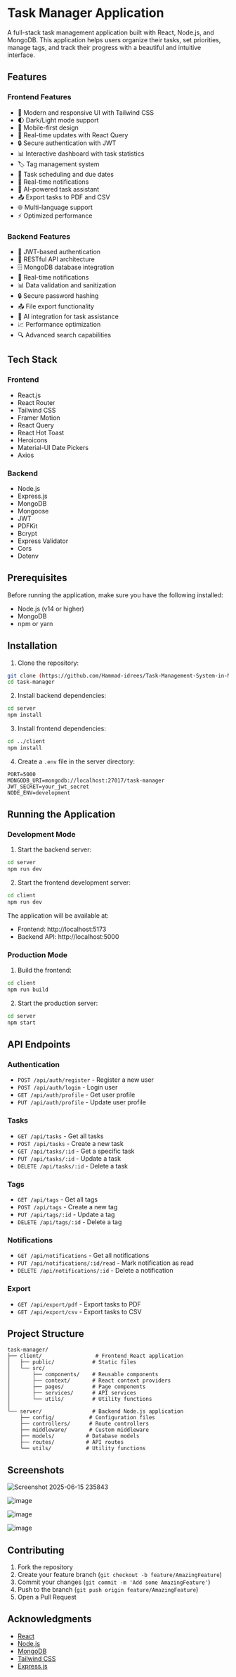 # Task Manager Application

A full-stack task management application built with React, Node.js, and MongoDB. This application helps users organize their tasks, set priorities, manage tags, and track their progress with a beautiful and intuitive interface.

## Features

### Frontend Features
- 🎨 Modern and responsive UI with Tailwind CSS
- 🌓 Dark/Light mode support
- 📱 Mobile-first design
- 🔄 Real-time updates with React Query
- 🔒 Secure authentication with JWT
- 📊 Interactive dashboard with task statistics
- 🏷️ Tag management system
- 📅 Task scheduling and due dates
- 🔔 Real-time notifications
- 🤖 AI-powered task assistant
- 📤 Export tasks to PDF and CSV
- 🌐 Multi-language support
- ⚡ Optimized performance

### Backend Features
- 🔐 JWT-based authentication
- 📝 RESTful API architecture
- 🗄️ MongoDB database integration
- 🔄 Real-time notifications
- 📊 Data validation and sanitization
- 🔒 Secure password hashing
- 📤 File export functionality
- 🤖 AI integration for task assistance
- 📈 Performance optimization
- 🔍 Advanced search capabilities

## Tech Stack

### Frontend
- React.js
- React Router
- Tailwind CSS
- Framer Motion
- React Query
- React Hot Toast
- Heroicons
- Material-UI Date Pickers
- Axios

### Backend
- Node.js
- Express.js
- MongoDB
- Mongoose
- JWT
- PDFKit
- Bcrypt
- Express Validator
- Cors
- Dotenv

## Prerequisites

Before running the application, make sure you have the following installed:
- Node.js (v14 or higher)
- MongoDB
- npm or yarn

## Installation

1. Clone the repository:
```bash
git clone (https://github.com/Hammad-idrees/Task-Management-System-in-MERN.git)
cd task-manager
```

2. Install backend dependencies:
```bash
cd server
npm install
```

3. Install frontend dependencies:
```bash
cd ../client
npm install
```

4. Create a `.env` file in the server directory:
```env
PORT=5000
MONGODB_URI=mongodb://localhost:27017/task-manager
JWT_SECRET=your_jwt_secret
NODE_ENV=development
```

## Running the Application

### Development Mode

1. Start the backend server:
```bash
cd server
npm run dev
```

2. Start the frontend development server:
```bash
cd client
npm run dev
```

The application will be available at:
- Frontend: http://localhost:5173
- Backend API: http://localhost:5000

### Production Mode

1. Build the frontend:
```bash
cd client
npm run build
```

2. Start the production server:
```bash
cd server
npm start
```

## API Endpoints

### Authentication
- `POST /api/auth/register` - Register a new user
- `POST /api/auth/login` - Login user
- `GET /api/auth/profile` - Get user profile
- `PUT /api/auth/profile` - Update user profile

### Tasks
- `GET /api/tasks` - Get all tasks
- `POST /api/tasks` - Create a new task
- `GET /api/tasks/:id` - Get a specific task
- `PUT /api/tasks/:id` - Update a task
- `DELETE /api/tasks/:id` - Delete a task

### Tags
- `GET /api/tags` - Get all tags
- `POST /api/tags` - Create a new tag
- `PUT /api/tags/:id` - Update a tag
- `DELETE /api/tags/:id` - Delete a tag

### Notifications
- `GET /api/notifications` - Get all notifications
- `PUT /api/notifications/:id/read` - Mark notification as read
- `DELETE /api/notifications/:id` - Delete a notification

### Export
- `GET /api/export/pdf` - Export tasks to PDF
- `GET /api/export/csv` - Export tasks to CSV

## Project Structure

```
task-manager/
├── client/                 # Frontend React application
│   ├── public/            # Static files
│   └── src/
│       ├── components/    # Reusable components
│       ├── context/       # React context providers
│       ├── pages/         # Page components
│       ├── services/      # API services
│       └── utils/         # Utility functions
│
└── server/                # Backend Node.js application
    ├── config/           # Configuration files
    ├── controllers/      # Route controllers
    ├── middleware/       # Custom middleware
    ├── models/          # Database models
    ├── routes/          # API routes
    └── utils/           # Utility functions
```
## Screenshots
![Screenshot 2025-06-15 235843](https://github.com/user-attachments/assets/a28e50f3-3f05-4c5d-bfa7-a2ef66680f03)

![image](https://github.com/user-attachments/assets/8d63ddfc-ae55-4e65-8aa9-fccb9ceb0314)

![image](https://github.com/user-attachments/assets/9ae76d6a-7819-4c21-bc24-e614eef497fa)

![image](https://github.com/user-attachments/assets/da084fef-9512-445b-8f31-e91ea50809dc)



## Contributing

1. Fork the repository
2. Create your feature branch (`git checkout -b feature/AmazingFeature`)
3. Commit your changes (`git commit -m 'Add some AmazingFeature'`)
4. Push to the branch (`git push origin feature/AmazingFeature`)
5. Open a Pull Request


## Acknowledgments

- [React](https://reactjs.org/)
- [Node.js](https://nodejs.org/)
- [MongoDB](https://www.mongodb.com/)
- [Tailwind CSS](https://tailwindcss.com/)
- [Express.js](https://expressjs.com/)
